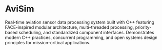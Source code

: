 # AviSim
Real-time aviation sensor data processing system built with C++ featuring FACE-inspired modular architecture, multi-threaded processing, priority-based scheduling, and standardized component interfaces. Demonstrates modern C++ practices, concurrent programming, and open systems design principles for mission-critical applications.
